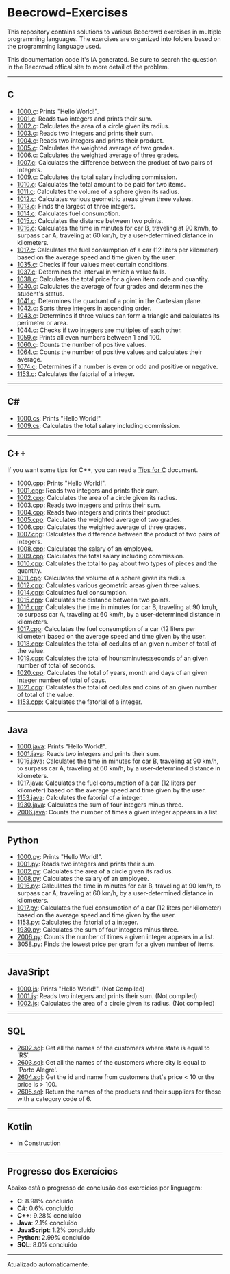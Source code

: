 # Beecrowd-Exercises

This repository contains solutions to various Beecrowd exercises in multiple programming languages. The exercises are organized into folders based on the programming language used.

This documentation code it's IA generated. Be sure to search the question in the Beecrowd offical site to more detail of the problem.

---

## C

- [1000.c](C/1000.c): Prints "Hello World!".
- [1001.c](C/1001.c): Reads two integers and prints their sum.
- [1002.c](C/1002.c): Calculates the area of a circle given its radius.
- [1003.c](C/1003.c): Reads two integers and prints their sum.
- [1004.c](C/1004.c): Reads two integers and prints their product.
- [1005.c](C/1005.c): Calculates the weighted average of two grades.
- [1006.c](C/1006.c): Calculates the weighted average of three grades.
- [1007.c](C/1007.c): Calculates the difference between the product of two pairs of integers.
- [1009.c](C/1009.c): Calculates the total salary including commission.
- [1010.c](C/1010.c): Calculates the total amount to be paid for two items.
- [1011.c](C/1011.c): Calculates the volume of a sphere given its radius.
- [1012.c](C/1012.c): Calculates various geometric areas given three values.
- [1013.c](C/1013.c): Finds the largest of three integers.
- [1014.c](C/1014.c): Calculates fuel consumption.
- [1015.c](C/1015.c): Calculates the distance between two points.
- [1016.c](C/1016.c): Calculates the time in minutes for car B, traveling at 90 km/h, to surpass car A, traveling at 60 km/h, by a user-determined distance in kilometers.
- [1017.c](C/1017.c): Calculates the fuel consumption of a car (12 liters per kilometer) based on the average speed and time given by the user.
- [1035.c](C/1035.c): Checks if four values meet certain conditions.
- [1037.c](C/1037.c): Determines the interval in which a value falls.
- [1038.c](C/1038.c): Calculates the total price for a given item code and quantity.
- [1040.c](C/1040.c): Calculates the average of four grades and determines the student's status.
- [1041.c](C/1041.c): Determines the quadrant of a point in the Cartesian plane.
- [1042.c](C/1042.c): Sorts three integers in ascending order.
- [1043.c](C/1043.c): Determines if three values can form a triangle and calculates its perimeter or area.
- [1044.c](C/1044.c): Checks if two integers are multiples of each other.
- [1059.c](C/1059.c): Prints all even numbers between 1 and 100.
- [1060.c](C/1060.c): Counts the number of positive values.
- [1064.c](C/1064.c): Counts the number of positive values and calculates their average.
- [1074.c](C/1074.c): Determines if a number is even or odd and positive or negative.
- [1153.c](C/1153.c): Calculates the fatorial of a integer.

---

## C#

- [1000.cs](C#/1000.cs): Prints "Hello World!".
- [1009.cs](C#/1009.cs): Calculates the total salary including commission.

---

## C++

If you want some tips for C++, you can read a [Tips for C](C++/TipsForC++.md) document.

- [1000.cpp](C++/1000.cpp): Prints "Hello World!".
- [1001.cpp](C++/1001.cpp): Reads two integers and prints their sum.
- [1002.cpp](C++/1002.cpp): Calculates the area of a circle given its radius.
- [1003.cpp](C++/1003.cpp): Reads two integers and prints their sum.
- [1004.cpp](C++/1004.cpp): Reads two integers and prints their product.
- [1005.cpp](C++/1005.cpp): Calculates the weighted average of two grades.
- [1006.cpp](C++/1006.cpp): Calculates the weighted average of three grades.
- [1007.cpp](C++/1007.cpp): Calculates the difference between the product of two pairs of integers.
- [1008.cpp](C++/1008.cpp): Calculates the salary of an employee.
- [1009.cpp](C++/1009.cpp): Calculates the total salary including commission.
- [1010.cpp](C++/1010.cpp): Calculates the total to pay about two types of pieces and the quantity.
- [1011.cpp](C++/1011.cpp): Calculates the volume of a sphere given its radius.
- [1012.cpp](C++/1012.cpp): Calculates various geometric areas given three values.
- [1014.cpp](C++/1014.cpp): Calculates fuel consumption.
- [1015.cpp](C++/1015.cpp): Calculates the distance between two points.
- [1016.cpp](C++/1016.cpp): Calculates the time in minutes for car B, traveling at 90 km/h, to surpass car A, traveling at 60 km/h, by a user-determined distance in kilometers.
- [1017.cpp](C++/1017.cpp): Calculates the fuel consumption of a car (12 liters per kilometer) based on the average speed and time given by the user.
- [1018.cpp](C++/1018.cpp): Calculates the total of cedulas of an given number of total of the value.
- [1019.cpp](C++/1019.cpp): Calculates the total of hours:minutes:seconds of an given number of total of seconds.
- [1020.cpp](C++/1020.cpp): Calculates the total of years, month and days of an given  integer number of total of days.
- [1021.cpp](C++/1021.cpp): Calculates the total of cedulas and coins of an given number of total of the value.
- [1153.cpp](C++/1153.cpp): Calculates the fatorial of a integer.

---

## Java

- [1000.java](Java/Ex1000.java): Prints "Hello World!".
- [1001.java](Java/Ex1001.java): Reads two integers and prints their sum.
- [1016.java](Java/Ex1016.java): Calculates the time in minutes for car B, traveling at 90 km/h, to surpass car A, traveling at 60 km/h, by a user-determined distance in kilometers.
- [1017.java](Java/Ex1017.java): Calculates the fuel consumption of a car (12 liters per kilometer) based on the average speed and time given by the user.
- [1153.java](Java/Ex1153.java): Calculates the fatorial of a integer.
- [1930.java](Java/Ex1930.java): Calculates the sum of four integers minus three.
- [2006.java](Java/Ex2006.java): Counts the number of times a given integer appears in a list.

---

## Python

- [1000.py](Python/1000.py): Prints "Hello World!".
- [1001.py](Python/1001.py): Reads two integers and prints their sum.
- [1002.py](Python/1002.py): Calculates the area of a circle given its radius.
- [1008.py](Python/1008.py): Calculates the salary of an employee.
- [1016.py](Python/1016.py): Calculates the time in minutes for car B, traveling at 90 km/h, to surpass car A, traveling at 60 km/h, by a user-determined distance in kilometers.
- [1017.py](Python/1017.py): Calculates the fuel consumption of a car (12 liters per kilometer) based on the average speed and time given by the user.
- [1153.py](Python/1153.py): Calculates the fatorial of a integer.
- [1930.py](Python/1930.py): Calculates the sum of four integers minus three.
- [2006.py](Python/2006.py): Counts the number of times a given integer appears in a list.
- [3058.py](Python/3058.py): Finds the lowest price per gram for a given number of items.

---

## JavaSript

- [1000.js](JavaScript/1000.js): Prints "Hello World!". (Not Compiled)
- [1001.js](JavaScript/1001.js): Reads two integers and prints their sum. (Not compiled)
- [1002.js](JavaScript/1002.js): Calculates the area of a circle given its radius. (Not compiled)

---

## SQL
- [2602.sql](SQL/2602.sql): Get all the names of the customers where state is equal to 'RS'.
- [2603.sql](SQL/2603.sql): Get all the names of the customers where city is equal to 'Porto Alegre'.
- [2604.sql](SQL/2604.sql): Get the id and name from customers that's price < 10 or the price is > 100.
- [2605.sql](SQL/2606.sql): Return the names of the products and their suppliers for those with a category code of 6.

---

## Kotlin
- In Construction

---

## Progresso dos Exercícios

Abaixo está o progresso de conclusão dos exercícios por linguagem:

- **C**: 8.98% concluído
- **C#**: 0.6% concluído
- **C++**: 9.28% concluído
- **Java**: 2.1% concluído
- **JavaScript**: 1.2% concluído
- **Python**: 2.99% concluído
- **SQL**: 8.0% concluído

---
Atualizado automaticamente.
